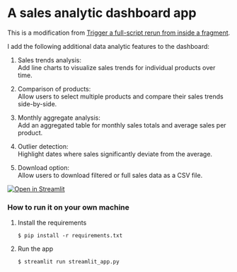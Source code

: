 # A sales analytic dashboard app

This is a modification from [Trigger a full-script rerun from inside a fragment](https://docs.streamlit.io/develop/tutorials/execution-flow/trigger-a-full-script-rerun-from-a-fragment).

I add the following additional data analytic features to the dashboard:
1. Sales trends analysis:
<br>Add line charts to visualize sales trends for individual products over time.

2. Comparison of products:
<br>Allow users to select multiple products and compare their sales trends side-by-side.

3. Monthly aggregate analysis:
<br>Add an aggregated table for monthly sales totals and average sales per product.

4. Outlier detection:
<br>Highlight dates where sales significantly deviate from the average.

5. Download option:
<br>Allow users to download filtered or full sales data as a CSV file.

[![Open in Streamlit](https://static.streamlit.io/badges/streamlit_badge_black_white.svg)](https://awesomesalesdashboard.streamlit.app/)

### How to run it on your own machine

1. Install the requirements

   ```
   $ pip install -r requirements.txt
   ```

2. Run the app

   ```
   $ streamlit run streamlit_app.py
   ```

